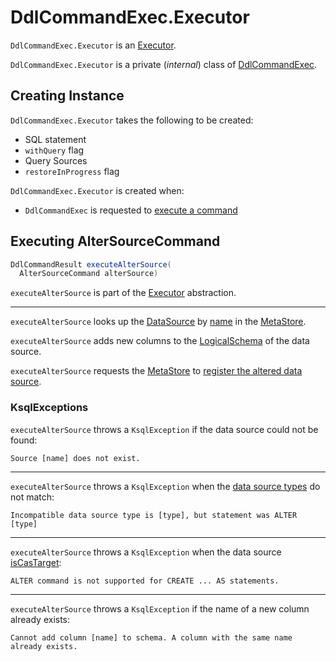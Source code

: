 # DdlCommandExec.Executor

`DdlCommandExec.Executor` is an [Executor](Executor.md).

`DdlCommandExec.Executor` is a private (_internal_) class of [DdlCommandExec](DdlCommandExec.md).

## Creating Instance

`DdlCommandExec.Executor` takes the following to be created:

* <span id="sql"> SQL statement
* <span id="withQuery"> `withQuery` flag
* <span id="withQuerySources"> Query Sources
* <span id="restoreInProgress"> `restoreInProgress` flag

`DdlCommandExec.Executor` is created when:

* `DdlCommandExec` is requested to [execute a command](DdlCommandExec.md#execute)

## <span id="executeAlterSource"> Executing AlterSourceCommand

```java
DdlCommandResult executeAlterSource(
  AlterSourceCommand alterSource)
```

`executeAlterSource` is part of the [Executor](Executor.md#executeAlterSource) abstraction.

---

`executeAlterSource` looks up the [DataSource](DataSource.md) by [name](AlterSourceCommand.md#getSourceName) in the [MetaStore](DdlCommandExec.md#metaStore).

`executeAlterSource` adds new columns to the [LogicalSchema](DataSource.md#getSchema) of the data source.

`executeAlterSource` requests the [MetaStore](DdlCommandExec.md#metaStore) to [register the altered data source](MutableMetaStore.md#putSource).

### <span id="executeAlterSource-KsqlException"> KsqlExceptions

`executeAlterSource` throws a `KsqlException` if the data source could not be found:

```text
Source [name] does not exist.
```

---

`executeAlterSource` throws a `KsqlException` when the [data source types](DataSource.md#DataSourceType) do not match:

```text
Incompatible data source type is [type], but statement was ALTER [type]
```

---

`executeAlterSource` throws a `KsqlException` when the data source [isCasTarget](DataSource.md#isCasTarget):

```text
ALTER command is not supported for CREATE ... AS statements.
```

---

`executeAlterSource` throws a `KsqlException` if the name of a new column already exists:

```text
Cannot add column [name] to schema. A column with the same name already exists.
```
